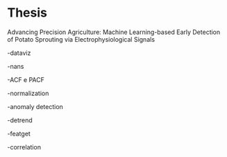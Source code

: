 # Thesis
Advancing Precision Agriculture: Machine Learning-based Early Detection of Potato Sprouting via Electrophysiological Signals

-dataviz

-nans

-ACF e PACF

-normalization

-anomaly detection

-detrend

-featget

-correlation
